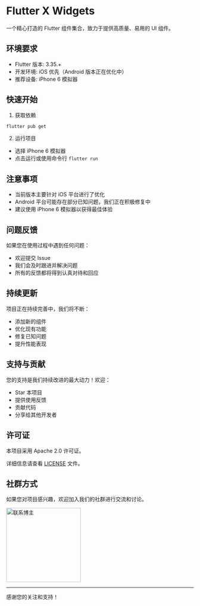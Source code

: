 <!-- @format -->

# Flutter X Widgets

一个精心打造的 Flutter 组件集合，致力于提供高质量、易用的 UI 组件。

## 环境要求

- Flutter 版本: 3.35.+
- 开发环境: iOS 优先（Android 版本正在优化中）
- 推荐设备: iPhone 6 模拟器

## 快速开始

1. 获取依赖

```bash
flutter pub get
```

2. 运行项目

- 选择 iPhone 6 模拟器
- 点击运行或使用命令行 `flutter run`

## 注意事项

- 当前版本主要针对 iOS 平台进行了优化
- Android 平台可能存在部分已知问题，我们正在积极修复中
- 建议使用 iPhone 6 模拟器以获得最佳体验

## 问题反馈

如果您在使用过程中遇到任何问题：

- 欢迎提交 Issue
- 我们会及时跟进并解决问题
- 所有的反馈都将得到认真对待和回应

## 持续更新

项目正在持续完善中，我们将不断：

- 添加新的组件
- 优化现有功能
- 修复已知问题
- 提升性能表现

## 支持与贡献

您的支持是我们持续改进的最大动力！欢迎：

- Star 本项目
- 提供使用反馈
- 贡献代码
- 分享给其他开发者

## 许可证

本项目采用 Apache 2.0 许可证。

详细信息请查看 [LICENSE](https://github.com/Lakr233/NotchDrop/blob/main/LICENSE) 文件。

## 社群方式

如果您对项目感兴趣，欢迎加入我们的社群进行交流和讨论。

<img src="https://purcotton-omni.oss-cn-shenzhen.aliyuncs.com/omni/purcotton/lbh5/assets/image/WechatIMG783.jpg" alt="联系博主" width="200"/>

---
感谢您的关注和支持！
